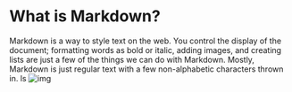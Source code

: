 # What is Markdown?
Markdown is a way to style text on the web. You control the display of the document; formatting words as bold or italic, adding images, and creating lists are just a few of the things we can do with Markdown. Mostly, Markdown is just regular text with a few non-alphabetic characters thrown in.
ls
![img](https://www.google.com/imgres?imgurl=https%3A%2F%2Fstatic.arageek.com%2Fwp-content%2Fuploads%2F2019%2F02%2Fmnm.jpg&imgrefurl=https%3A%2F%2Fwww.arageek.com%2Fl%2F%25D9%2585%25D8%25A7-%25D9%2587%25D9%2588-github-%25D9%2588%25D9%2585%25D8%25A7-%25D9%2587%25D9%258A-%25D8%25A7%25D8%25B3%25D8%25AA%25D8%25AE%25D8%25AF%25D8%25A7%25D9%2585%25D8%25A7%25D8%25AA%25D9%2587&tbnid=7gHU-v23Q_OFvM&vet=12ahUKEwjAu960oP3uAhWQvKQKHRbhArkQMygBegUIARCTAQ..i&docid=WK5OjfzhjjBl8M&w=626&h=626&q=git%20hub&safe=active&ved=2ahUKEwjAu960oP3uAhWQvKQKHRbhArkQMygBegUIARCTAQ.jpg)



